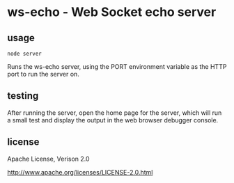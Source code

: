ws-echo - Web Socket echo server
================================================================================


usage
--------------------------------------------------------------------------------

    node server

Runs the ws-echo server, using the PORT environment variable as the HTTP port
to run the server on.



testing
--------------------------------------------------------------------------------

After running the server, open the home page for the server, which will
run a small test and display the output in the web browser debugger console.




license
--------------------------------------------------------------------------------

Apache License, Verison 2.0

<http://www.apache.org/licenses/LICENSE-2.0.html>
